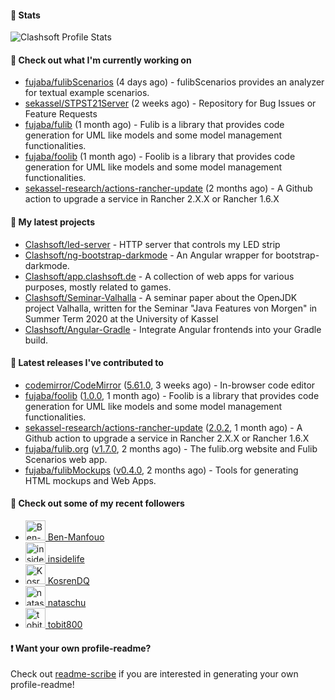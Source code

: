 #### 🔅 Stats

![Clashsoft Profile Stats](https://github-readme-stats.vercel.app/api?username=Clashsoft&show_icons=true&theme=dark&count_private=true&icon_color=0075ff)

#### 👷 Check out what I'm currently working on

- [fujaba/fulibScenarios](https://github.com/fujaba/fulibScenarios) (4 days ago) - fulibScenarios provides an analyzer for textual example scenarios. 
- [sekassel/STPST21Server](https://github.com/sekassel/STPST21Server) (2 weeks ago) - Repository for Bug Issues or Feature Requests
- [fujaba/fulib](https://github.com/fujaba/fulib) (1 month ago) - Fulib is a library that provides code generation for UML like models and some model management functionalities.
- [fujaba/foolib](https://github.com/fujaba/foolib) (1 month ago) - Foolib is a library that provides code generation for UML like models and some model management functionalities.
- [sekassel-research/actions-rancher-update](https://github.com/sekassel-research/actions-rancher-update) (2 months ago) - A Github action to upgrade a service in Rancher 2.X.X or Rancher 1.6.X

#### 🌱 My latest projects

- [Clashsoft/led-server](https://github.com/Clashsoft/led-server) - HTTP server that controls my LED strip
- [Clashsoft/ng-bootstrap-darkmode](https://github.com/Clashsoft/ng-bootstrap-darkmode) - An Angular wrapper for bootstrap-darkmode.
- [Clashsoft/app.clashsoft.de](https://github.com/Clashsoft/app.clashsoft.de) - A collection of web apps for various purposes, mostly related to games.
- [Clashsoft/Seminar-Valhalla](https://github.com/Clashsoft/Seminar-Valhalla) - A seminar paper about the OpenJDK project Valhalla, written for the Seminar &#34;Java Features von Morgen&#34; in Summer Term 2020 at the University of Kassel
- [Clashsoft/Angular-Gradle](https://github.com/Clashsoft/Angular-Gradle) - Integrate Angular frontends into your Gradle build.

#### 🔭 Latest releases I've contributed to

- [codemirror/CodeMirror](https://github.com/codemirror/CodeMirror) ([5.61.0](https://github.com/codemirror/CodeMirror/releases/tag/5.61.0), 3 weeks ago) - In-browser code editor
- [fujaba/foolib](https://github.com/fujaba/foolib) ([1.0.0](https://github.com/fujaba/foolib/releases/tag/1.0.0), 1 month ago) - Foolib is a library that provides code generation for UML like models and some model management functionalities.
- [sekassel-research/actions-rancher-update](https://github.com/sekassel-research/actions-rancher-update) ([2.0.2](https://github.com/sekassel-research/actions-rancher-update/releases/tag/2.0.2), 1 month ago) - A Github action to upgrade a service in Rancher 2.X.X or Rancher 1.6.X
- [fujaba/fulib.org](https://github.com/fujaba/fulib.org) ([v1.7.0](https://github.com/fujaba/fulib.org/releases/tag/v1.7.0), 2 months ago) - The fulib.org website and Fulib Scenarios web app.
- [fujaba/fulibMockups](https://github.com/fujaba/fulibMockups) ([v0.4.0](https://github.com/fujaba/fulibMockups/releases/tag/v0.4.0), 2 months ago) - Tools for generating HTML mockups and Web Apps.

#### 👯 Check out some of my recent followers

- [<img src="https://github.com/Ben-Manfouo.png?size=128" alt="Ben-Manfouo Profile Avatar" width="32"> Ben-Manfouo](https://github.com/Ben-Manfouo)
- [<img src="https://github.com/insidelife.png?size=128" alt="insidelife Profile Avatar" width="32"> insidelife](https://github.com/insidelife)
- [<img src="https://github.com/KosrenDQ.png?size=128" alt="KosrenDQ Profile Avatar" width="32"> KosrenDQ](https://github.com/KosrenDQ)
- [<img src="https://github.com/nataschu.png?size=128" alt="nataschu Profile Avatar" width="32"> nataschu](https://github.com/nataschu)
- [<img src="https://github.com/tobit800.png?size=128" alt="tobit800 Profile Avatar" width="32"> tobit800](https://github.com/tobit800)

#### ❗ Want your own profile-readme?
Check out [readme-scribe](https://github.com/muesli/readme-scribe) if you are interested in generating your own profile-readme!
